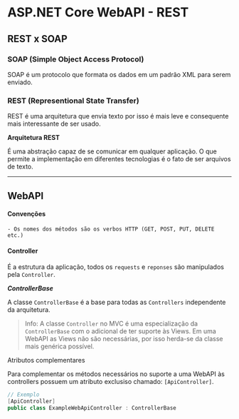 # ASP.NET Core WebAPI - REST


## REST x SOAP

### SOAP (Simple Object Access Protocol)

SOAP é um protocolo que formata os dados em um padrão XML para serem enviado.

### REST (Representional State Transfer)

REST é uma arquitetura que envia texto por isso é mais leve e consequente mais interessante de ser usado.

**Arquitetura REST**

É uma abstração capaz de se comunicar em qualquer aplicação. O que permite a implementação em diferentes tecnologias é o fato de ser arquivos de texto.

***

## WebAPI

#### Convenções

    - Os nomes dos métodos são os verbos HTTP (GET, POST, PUT, DELETE etc.)


#### Controller

É a estrutura da aplicação, todos os `requests` e `reponses` são manipulados pela `Controller`.

***ControllerBase***

A classe `ControllerBase` é a base para todas as `Controllers` independente da arquitetura.

> Info: A classe `Controller` no MVC é uma especialização da `ControllerBase` com o adicional de ter suporte às Views. Em uma WebAPI as Views não são necessárias, por isso herda-se da classe mais genérica possível.

Atributos complementares

Para complementar os métodos necessários no suporte a uma WebAPI às controllers possuem um atributo exclusiso chamado: `[ApiController]`.

```C#
// Exemplo
[ApiController]
public class ExampleWebApiController : ControllerBase
```
